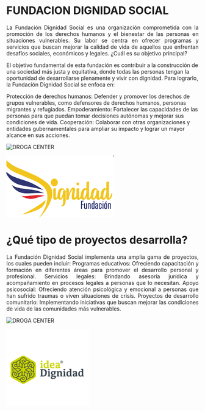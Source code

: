 # **FUNDACION DIGNIDAD SOCIAL**
<p style="text-align: justify;">
La Fundación Dignidad Social es una organización comprometida con la promoción de los derechos humanos y el bienestar de las personas en situaciones vulnerables. Su labor se centra en ofrecer programas y servicios que buscan mejorar la calidad de vida de aquellos que enfrentan desafíos sociales, económicos y legales.
¿Cuál es su objetivo principal?

El objetivo fundamental de esta fundación es contribuir a la construcción de una sociedad más justa y equitativa, donde todas las personas tengan la oportunidad de desarrollarse plenamente y vivir con dignidad. Para lograrlo, la Fundación Dignidad Social se enfoca en:

Protección de derechos humanos: Defender y promover los derechos de grupos vulnerables, como defensores de derechos humanos, personas migrantes y refugiados.
Empoderamiento: Fortalecer las capacidades de las personas para que puedan tomar decisiones autónomas y mejorar sus condiciones de vida.
Cooperación: Colaborar con otras organizaciones y entidades gubernamentales para ampliar su impacto y lograr un mayor alcance en sus acciones.
</p>

<img scr="./Drogueria%203/img/DROGA%20CENTER.PNG" alt="DROGA CENTER" title="DROGA CENTER" />


![DROGA CENTER](./Drogueria%203/img/fd1.PNG)

# **¿Qué tipo de proyectos desarrolla?**
<p style="text-align: justify;">
La Fundación Dignidad Social implementa una amplia gama de proyectos, los cuales pueden incluir:
Programas educativos: Ofreciendo capacitación y formación en diferentes áreas para promover el desarrollo personal y profesional.
Servicios legales: Brindando asesoría jurídica y acompañamiento en procesos legales a personas que lo necesitan.
Apoyo psicosocial: Ofreciendo atención psicológica y emocional a personas que han sufrido traumas o viven situaciones de crisis.
Proyectos de desarrollo comunitario: Implementando iniciativas que buscan mejorar las condiciones de vida de las comunidades más vulnerables.
 </p>

 <img scr="./img/DC.PNG" alt="DROGA CENTER" title="DROGA CENTER" />


 ![DROGA CENTER](./Drogueria%203/img/fd2.PNG)

